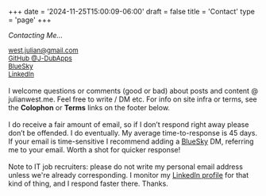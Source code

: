 +++
date = '2024-11-25T15:00:09-06:00'
draft = false
title = 'Contact'
type = 'page'
+++


  <style type="text/css">
        .e-mail:before {
            content: attr(data-website) "\0040" attr(data-user);
            unicode-bidi: bidi-override;
            direction: rtl;
        }
    </style>


<i>Contacting Me… </i><br />
<div style="font-size: 13px;">
 <a href="mailto:%77%65%73%74%2E%6A%75%6C%69%61%6E%40%67%6D%61%69%6C%2E%63%6F%6D"><span class="e-mail" data-user="nailuj.tsew" data-website="moc.liamg"></span></a><br />
  <span data-feather="github"></span> <a href="https://github.com/J-DubApps">GitHub
                                @J-DubApps
                            </a><br />
<span data-feather="bluesky"></span> <a href="https://bsky.app/profile/julianwest.me" img class="svg-inject" src="{{ relURL "svg/icons/" }}bluesky.svg" alt="">BlueSky
                            </a><br />
 <span data-feather="linkedin"></span> <a href="https://www.linkedin.com/in/julianwest/">LinkedIn
                                </a><br />
</div>
<br />
<div style="font-size: 14px;">
I welcome questions or comments (good or bad) about posts and content @ julianwest.me.  Feel free to write / DM etc.  For info on site infra or terms, see the <b>Colophon</b> or <b>Terms</b> links on the footer below.<br /><br />
I do receive a fair amount of email, so if I don’t respond right away please don’t be offended. I do eventually. My average time-to-response is 45 days.  If your email is time-sensitive I recommend adding a <a href="https://bsky.app/profile/julianwest.me">BlueSky</a> DM, referring me to your email.  Worth a shot for quicker response!<br /><br />
Note to IT job recruiters: please do not write my personal email address unless we're already corresponding. I monitor my <a href="https://www.linkedin.com/in/julianwest">LinkedIn profile</a> for that kind of thing, and I respond faster there. Thanks.
</div>